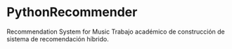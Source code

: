 # PythonRecommender
Recommendation System for Music
Trabajo académico de construcción de sistema de recomendación híbrido.
